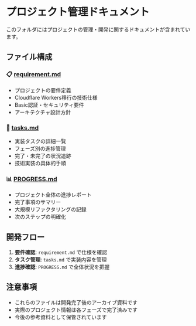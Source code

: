 # プロジェクト管理ドキュメント

このフォルダにはプロジェクトの管理・開発に関するドキュメントが含まれています。

## ファイル構成

### 📋 [requirement.md](./requirement.md)
- プロジェクトの要件定義
- Cloudflare Workers移行の技術仕様
- Basic認証・セキュリティ要件
- アーキテクチャ設計方針

### 📝 [tasks.md](./tasks.md)
- 実装タスクの詳細一覧
- フェーズ別の進捗管理
- 完了・未完了の状況追跡
- 技術実装の具体的手順

### 📊 [PROGRESS.md](./PROGRESS.md)
- プロジェクト全体の進捗レポート
- 完了事項のサマリー
- 大規模リファクタリングの記録
- 次のステップの明確化

## 開発フロー

1. **要件確認**: `requirement.md` で仕様を確認
2. **タスク管理**: `tasks.md` で実装内容を管理
3. **進捗確認**: `PROGRESS.md` で全体状況を把握

## 注意事項

- これらのファイルは開発完了後のアーカイブ資料です
- 実際のプロジェクト情報は各フェーズで完了済みです
- 今後の参考資料として保管されています
